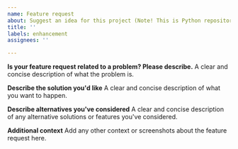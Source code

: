 ```yaml
---
name: Feature request
about: Suggest an idea for this project (Note! This is Python repository)
title: ''
labels: enhancement
assignees: ''

---
```



<!--
***********************************************************************
*                           << NOTE >>                                *
*  This repository have been programmed in Python.                    *
*                                                                     *
*  Please do not create tickets for other programming languages here. *
*  If you will create tickets for other programming language,         *
*  please see below:                                                  *
*                                                                     *
*  - C++    : https://github.com/OpenRTM/OpenRTM-aist/issues          *
*  - Java   : https://github.com/OpenRTM/OpenRTM-aist-Java/issues     *
*                                                                     *
***********************************************************************
-->


**Is your feature request related to a problem? Please describe.**
A clear and concise description of what the problem is. 

**Describe the solution you'd like**
A clear and concise description of what you want to happen.

**Describe alternatives you've considered**
A clear and concise description of any alternative solutions or features you've considered.

**Additional context**
Add any other context or screenshots about the feature request here.
